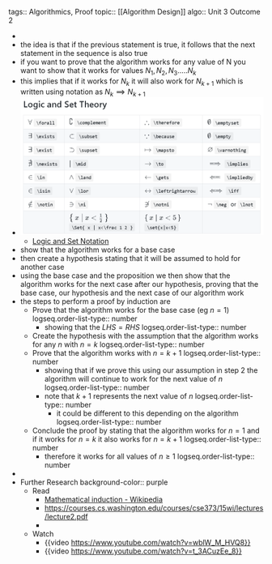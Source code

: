 tags:: Algorithmics, Proof
topic:: [[Algorithm Design]]
algo:: Unit 3 Outcome 2

-
- the idea is that if the previous statement is true, it follows that the next statement in the sequence is also true
- if you want to prove that the algorithm works for any value of N you want to show that it works for  values $N_1, N_2, N_3.....N_k$
- this implies that if it works for $N_k$ it will also work for $N_{k+1}$ which is written using notation as $N_k \implies N_{k+1}$
- ![Latex commands for Logic and Set notation](../assets/logic_set_notation.png)
	- [Logic and Set Notation](https://katex.org/docs/supported#logic-and-set-theory)
- show that the algorithm works for a base case
- then create a hypothesis stating that it will be assumed to hold for another case
- using the base case and the proposition we then show that the algorithm works for the next case after our hypothesis, proving that the base case, our hypothesis and the next case of our algorithm work
- the steps to perform a proof by induction are
	- Prove that the algorithm works for the base case (eg $n = 1$)
	  logseq.order-list-type:: number
		- showing that the $LHS = RHS$
		  logseq.order-list-type:: number
	- Create the hypothesis with the assumption that the algorithm works for any $n$ with $n = k$
	  logseq.order-list-type:: number
	- Prove that the algorithm works with $n = k + 1$ 
	  logseq.order-list-type:: number
		- showing that if we prove this using our assumption in step 2 the algorithm will continue to work for the next value of $n$ 
		  logseq.order-list-type:: number
		- note that $k + 1$ represents the next value of $n$
		  logseq.order-list-type:: number
			- it could be different to this depending on the algorithm
			  logseq.order-list-type:: number
	- Conclude the proof by stating that the algorithm works for $n=1$ and if it works for $n = k$ it also works for $n = k + 1$
	  logseq.order-list-type:: number
		- therefore it works for all values of $n \ge 1$
		  logseq.order-list-type:: number
-
- Further Research
  background-color:: purple
	- Read
		- [Mathematical induction - Wikipedia](https://en.wikipedia.org/wiki/Mathematical_induction)
		- https://courses.cs.washington.edu/courses/cse373/15wi/lectures/lecture2.pdf
		-
	- Watch
		- {{video https://www.youtube.com/watch?v=wblW_M_HVQ8}}
		- {{video https://www.youtube.com/watch?v=t_3ACuzEe_8}}